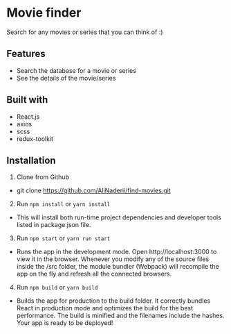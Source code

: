 # Movie finder

Search for any movies or series that you can think of :)

## Features
- Search the database for a movie or series
- See the details of the movie/series

## Built with
- React.js
- axios
- scss
- redux-toolkit

## Installation

1. Clone from Github

 - git clone https://github.com/AliNaderii/find-movies.git

2. Run `npm install` or `yarn install`

 - This will install both run-time project dependencies and developer tools listed in package.json file.

3. Run `npm start` or `yarn run start`

 - Runs the app in the development mode.  Open http://localhost:3000 to view it in the browser. 
  Whenever you modify any of the source files inside the /src folder, the module bundler (Webpack) will recompile the app on the fly and refresh all the connected browsers.

4. Run `npm build` or `yarn build`

 - Builds the app for production to the build folder. It correctly bundles React in production mode and optimizes the build for the best performance. The build is minified and the filenames include the hashes. Your app is ready to be deployed!
